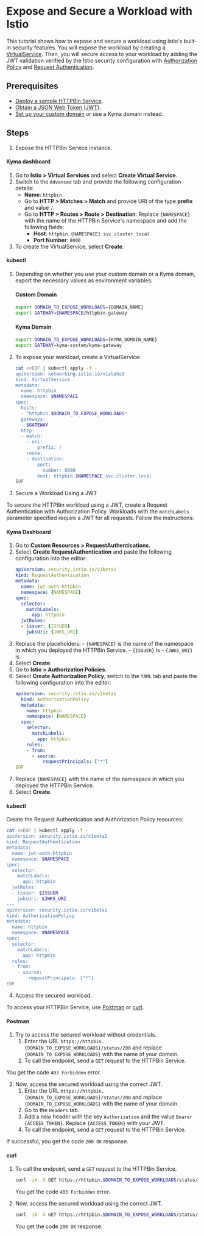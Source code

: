 # Expose and Secure a Workload with Istio

This tutorial shows how to expose and secure a workload using Istio's built-in security features. You will expose the workload by creating a [VirtualService](https://istio.io/latest/docs/reference/config/networking/virtual-service/). Then, you will secure access to your workload by adding the JWT validation verified by the Istio security configuration with [Authorization Policy](https://istio.io/latest/docs/reference/config/security/authorization-policy/) and [Request Authentication](https://istio.io/latest/docs/reference/config/security/request_authentication/).

## Prerequisites

* [Deploy a sample HTTPBin Service](../01-00-create-workload.md).
* [Obtain a JSON Web Token (JWT)](./01-51-get-jwt.md).
* [Set up your custom domain](../01-10-setup-custom-domain-for-workload.md) or use a Kyma domain instead.

## Steps

1. Expose the HTTPBin Service instance.

<!-- tabs:start -->
  #### **Kyma dashboard**

  1. Go to **Istio > Virtual Services** and select **Create Virtual Service**. 
  2. Switch to the `Advanced` tab and provide the following configuration details:
      - **Name**: `httpbin`
      - Go to **HTTP > Matches > Match** and provide URI of the type **prefix** and value `/`.
      - Go to **HTTP > Routes > Route > Destination**. Replace `{NAMESPACE}` with the name of the HTTPBin Service's namespace and add the following fields:
        - **Host**: `httpbin.{NAMESPACE}.svc.cluster.local`
        - **Port Number**: `8000`
  3. To create the VirtualService, select **Create**.

  #### **kubectl**

  1. Depending on whether you use your custom domain or a Kyma domain, export the necessary values as environment variables:
      
      <!-- tabs:start -->
      #### **Custom Domain**
        
      ```bash
      export DOMAIN_TO_EXPOSE_WORKLOADS={DOMAIN_NAME}
      export GATEWAY=$NAMESPACE/httpbin-gateway
      ```
      #### **Kyma Domain**

      ```bash
      export DOMAIN_TO_EXPOSE_WORKLOADS={KYMA_DOMAIN_NAME}
      export GATEWAY=kyma-system/kyma-gateway
      ```
      <!-- tabs:end -->  

  2. To expose your workload, create a VirtualService:

      ```bash
      cat <<EOF | kubectl apply -f -
      apiVersion: networking.istio.io/v1alpha3
      kind: VirtualService
      metadata:
        name: httpbin
        namespace: $NAMESPACE
      spec:
        hosts:
        - "httpbin.$DOMAIN_TO_EXPOSE_WORKLOADS"
        gateways:
        - $GATEWAY
        http:
        - match:
          - uri:
              prefix: /
          route:
          - destination:
              port:
                number: 8000
              host: httpbin.$NAMESPACE.svc.cluster.local
      EOF
      ```
<!-- tabs:end --> 

3. Secure a Workload Using a JWT

To secure the HTTPBin workload using a JWT, create a Request Authentication with Authorization Policy. Workloads with the `matchLabels` parameter specified require a JWT for all requests. Follow the instructions:

<!-- tabs:start -->
  #### **Kyma Dashboard**
  1. Go to **Custom Resources > RequestAuthentications**.
  2. Select **Create RequestAuthentication** and paste the following configuration into the editor:
      ```yaml
      apiVersion: security.istio.io/v1beta1
      kind: RequestAuthentication
      metadata:
        name: jwt-auth-httpbin
        namespace: {NAMESPACE}
      spec:
        selector:
          matchLabels:
            app: httpbin
        jwtRules:
        - issuer: {ISSUER}
          jwksUri: {JWKS_URI}
      ```
  3. Replace the placeholders:
    - `{NAMESPACE}` is the name of the namespace in which you deployed the HTTPBin Service.
    - `{ISSUER}` is
    - `{JWKS_URI}` is 
  4. Select **Create**.
  5. Go to **Istio > Authorization Policies**.
  6. Select **Create Authorization Policy**, switch to the `YAML` tab and paste the following configuration into the editor:
      ```yaml
      apiVersion: security.istio.io/v1beta1
        kind: AuthorizationPolicy
        metadata:
          name: httpbin
          namespace: {NAMESPACE}
        spec:
          selector:
            matchLabels:
              app: httpbin
          rules:
          - from:
            - source:
                requestPrincipals: ["*"]
      EOF
      ```
  7. Replace `{NAMESPACE}` with the name of the namespace in which you deployed the HTTPBin Service.
  8. Select **Create**.

  #### **kubectl**

  Create the Request Authentication and Authorization Policy resources:

  ```bash
  cat <<EOF | kubectl apply -f -
  apiVersion: security.istio.io/v1beta1
  kind: RequestAuthentication
  metadata:
    name: jwt-auth-httpbin
    namespace: $NAMESPACE
  spec:
    selector:
      matchLabels:
        app: httpbin
    jwtRules:
    - issuer: $ISSUER
      jwksUri: $JWKS_URI
  ---
  apiVersion: security.istio.io/v1beta1
  kind: AuthorizationPolicy
  metadata:
    name: httpbin
    namespace: $NAMESPACE
  spec:
    selector:
      matchLabels:
        app: httpbin
    rules:
    - from:
      - source:
          requestPrincipals: ["*"]
  EOF
  ```
<!-- tabs:end -->
4. Access the secured workload.

To access your HTTPBin Service, use [Postman](https://www.postman.com) or [curl](https://curl.se).

<!-- tabs:start -->
#### **Postman**

1. Try to access the secured workload without credentials.
    1. Enter the URL `https://httpbin.{DOMAIN_TO_EXPOSE_WORKLOADS}/status/200` and replace `{DOMAIN_TO_EXPOSE_WORKLOADS}` with the name of your domain. 
    2. To call the endpoint, send a `GET` request to the HTTPBin Service. 

You get the code `403 Forbidden` error.

2. Now, access the secured workload using the correct JWT.
    1. Enter the URL `https://httpbin.{DOMAIN_TO_EXPOSE_WORKLOADS}/status/200` and replace `{DOMAIN_TO_EXPOSE_WORKLOADS}` with the name of your domain. 
    2. Go to the `Headers` tab. 
    3. Add a new header with the key `Authorization` and the value `Bearer {ACCESS_TOKEN}`. Replace `{ACCESS_TOKEN}` with your JWT.
    4. To call the endpoint, send a `GET` request to the HTTPBin Service. 

If successful, you get the code `200 OK` response.


#### **curl**

1. To call the endpoint, send a `GET` request to the HTTPBin Service.

    ```bash
    curl -ik -X GET https://httpbin.$DOMAIN_TO_EXPOSE_WORKLOADS/status/200
    ```
    You get the code `403 Forbidden` error.

2. Now, access the secured workload using the correct JWT.

    ```bash
    curl -ik -X GET https://httpbin.$DOMAIN_TO_EXPOSE_WORKLOADS/status/200 --header "Authorization:Bearer $ACCESS_TOKEN"
    ```
    You get the code `200 OK` response.
<!-- tabs:end -->